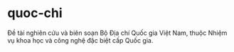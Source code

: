 # quoc-chi
Đề tài nghiên cứu và biên soạn Bộ Địa chí Quốc gia Việt Nam, thuộc Nhiệm vụ khoa học và công nghệ đặc biệt cấp Quốc gia.
